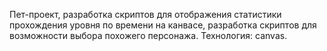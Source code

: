 Пет-проект, разработка скриптов для отображения статистики прохождения уровня по времени на канвасе, разработка скриптов для возможности выбора похожего персонажа.
Технология: canvas.
